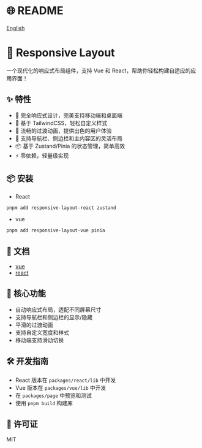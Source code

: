 # 🌐 README
[English](./README.en.md)

# 🎯 Responsive Layout

一个现代化的响应式布局组件，支持 Vue 和 React，帮助你轻松构建自适应的应用界面！

## ✨ 特性

- 📱 完全响应式设计，完美支持移动端和桌面端
- 🎨 基于 TailwindCSS，轻松自定义样式
- 🔄 流畅的过渡动画，提供出色的用户体验
- 🎯 支持导航栏、侧边栏和主内容区的灵活布局
- 📦 基于 Zustand/Pinia 的状态管理，简单高效
- ⚡️ 零依赖，轻量级实现

## 📦 安装
- React
```bash
pnpm add responsive-layout-react zustand
```
- vue
```bash
pnpm add responsive-layout-vue pinia
```

## 📄 文档

- [vue](./packages/vue/README.md)
- [react](./packages/react/README.md)

## 🎯 核心功能

- 自动响应式布局，适配不同屏幕尺寸
- 支持导航栏和侧边栏的显示/隐藏
- 平滑的过渡动画
- 支持自定义宽度和样式
- 移动端支持滑动切换

## 🛠️ 开发指南

- React 版本在 `packages/react/lib` 中开发
- Vue 版本在 `packages/vue/lib` 中开发
- 在 `packages/page` 中预览和测试
- 使用 `pnpm build` 构建库

## 📄 许可证
MIT

